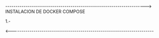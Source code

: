 --------------------------------------------------------------------->
INSTALACION DE DOCKER COMPOSE

1.-

<----------------------------------------------------------------------

